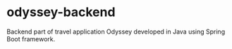 # odyssey-backend
Backend part of travel application Odyssey developed in Java using Spring Boot framework.
